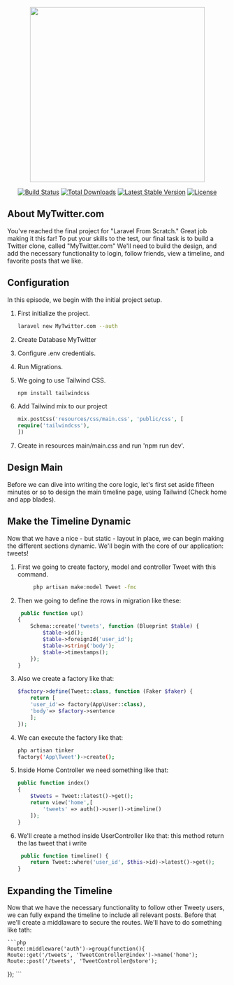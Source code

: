 <p align="center"><img src="https://res.cloudinary.com/dtfbvvkyp/image/upload/v1566331377/laravel-logolockup-cmyk-red.svg" width="400"></p>

<p align="center">
<a href="https://travis-ci.org/laravel/framework"><img src="https://travis-ci.org/laravel/framework.svg" alt="Build Status"></a>
<a href="https://packagist.org/packages/laravel/framework"><img src="https://poser.pugx.org/laravel/framework/d/total.svg" alt="Total Downloads"></a>
<a href="https://packagist.org/packages/laravel/framework"><img src="https://poser.pugx.org/laravel/framework/v/stable.svg" alt="Latest Stable Version"></a>
<a href="https://packagist.org/packages/laravel/framework"><img src="https://poser.pugx.org/laravel/framework/license.svg" alt="License"></a>
</p>

## About MyTwitter.com

You've reached the final project for "Laravel From Scratch." Great job making it this far! To put your skills to the test, our final task is to build a Twitter clone, called "MyTwitter.com" We'll need to build the design, and add the necessary functionality to login, follow friends, view a timeline, and favorite posts that we like.

## Configuration

In this episode, we begin with the initial project setup.

1. First initialize the project.

    ```bash
    laravel new MyTwitter.com --auth
    ```

2. Create Database MyTwitter
3. Configure .env credentials.
4. Run Migrations.
5. We going to use Tailwind CSS.

    ```bash
    npm install tailwindcss
    ```

6. Add Tailwind mix to our project

    ```php
    mix.postCss('resources/css/main.css', 'public/css', [
    require('tailwindcss'),
    ])
    ```

7. Create  in resources main/main.css and run 'npm run dev'.

## Design Main

Before we can dive into writing the core logic, let's first set aside fifteen minutes or so to design the main timeline page, using Tailwind (Check home and app blades).

## Make the Timeline Dynamic

Now that we have a nice - but static - layout in place, we can begin making the different sections dynamic. We'll begin with the core of our application: tweets!

1. First we going to create factory, model and controller Tweet with this command.

    ```bash
         php artisan make:model Tweet -fmc
    ```

2. Then we going to define the rows in migration like these:

    ```php
     public function up()
    {
        Schema::create('tweets', function (Blueprint $table) {
            $table->id();
            $table->foreignId('user_id');
            $table->string('body');
            $table->timestamps();
        });
    }

    ```

3. Also we create a factory like that:

    ```php
    $factory->define(Tweet::class, function (Faker $faker) {
        return [
        'user_id'=> factory(App\User::class),
        'body'=> $factory->sentence
        ];
    });
    ```

4. We can execute the factory like that:

    ```bash
    php artisan tinker
    factory('App\Tweet')->create();
    ```

5. Inside Home Controller we need something like that:

    ```php
    public function index()
    {
        $tweets = Tweet::latest()->get();
        return view('home',[
            'tweets' => auth()->user()->timeline()
        ]);
    }
    ```

6. We'll create a method inside UserController like that:
    this method return the las tweet that i write

    ```php
     public function timeline() {
        return Tweet::where('user_id', $this->id)->latest()->get();
    }
    ```

## Expanding the Timeline

Now that we have the necessary functionality to follow other Tweety users, we can fully expand the timeline to include all relevant posts.
Before that we'll create a middlaware to secure the routes. We'll have to do something like tath:

    ```php
    Route::middleware('auth')->group(function(){
    Route::get('/tweets', 'TweetController@index')->name('home');
    Route::post('/tweets', 'TweetController@store');
});
    ```

